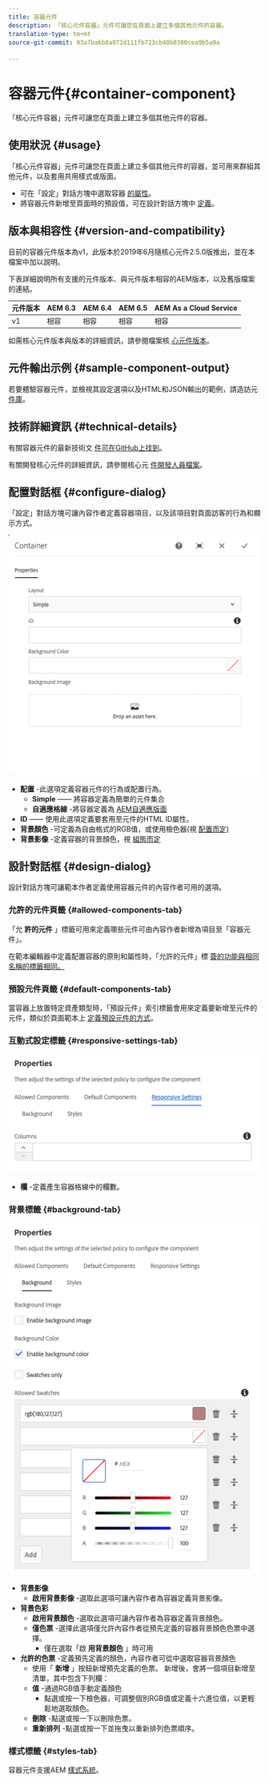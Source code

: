```yaml
---
title: 容器元件
description: 「核心元件容器」元件可讓您在頁面上建立多個其他元件的容器。
translation-type: tm+mt
source-git-commit: 93a7ba6b8a972d111fb723cb40b0380cea9b5a9a

---
```



# 容器元件{#container-component}

「核心元件容器」元件可讓您在頁面上建立多個其他元件的容器。

## 使用狀況 {#usage}

「核心元件容器」元件可讓您在頁面上建立多個其他元件的容器，並可用來群組其他元件，以及套用共用樣式或版面。

* 可在「設定」對話方塊中選取容器 [的屬性](#configure-dialog)。
* 將容器元件新增至頁面時的預設值，可在設計對話方塊中 [定義](#design-dialog)。

## 版本與相容性 {#version-and-compatibility}

目前的容器元件版本為v1，此版本於2019年6月隨核心元件2.5.0版推出，並在本檔案中加以說明。

下表詳細說明所有支援的元件版本、與元件版本相容的AEM版本，以及舊版檔案的連結。

| 元件版本 | AEM 6.3 | AEM 6.4 | AEM 6.5 | AEM As a Cloud Service |
|--- |--- |--- |---|---|
| v1 | 相容 | 相容 | 相容 | 相容 |

如需核心元件版本與版本的詳細資訊，請參閱檔案核 [心元件版本](/help/versions.md)。

## 元件輸出示例 {#sample-component-output}

若要體驗容器元件，並檢視其設定選項以及HTML和JSON輸出的範例，請造訪元 [件庫](https://adobe.com/go/aem_cmp_library_container)。

## 技術詳細資訊 {#technical-details}

有關容器元件的最新技術文 [件可在GitHub上找到](https://adobe.com/go/aem_cmp_tech_container_v1)。

有關開發核心元件的詳細資訊，請參閱核心元 [件開發人員檔案](/help/developing/overview.md)。

## 配置對話框 {#configure-dialog}

「設定」對話方塊可讓內容作者定義容器項目，以及該項目對頁面訪客的行為和顯示方式。

![](/help/assets/screen-shot-2019-06-21-13.59.26.png)

* **配置** -此選項定義容器元件的行為或配置行為。
   * **Simple** —— 將容器定義為簡單的元件集合
   * **自適應格線** -將容器定義為 [AEM自適應版面](https://docs.adobe.com/content/help/en/experience-manager-cloud-service/sites/authoring/features/responsive-layout.html)
* **ID** —— 使用此選項定義要套用至元件的HTML ID屬性。
* **背景顏色** -可定義為自由格式的RGB值，或使用檢色器(視 [配置而定)](#background-tab)
* **背景影像** -定義容器的背景顏色，視 [組態而定](#background-tab)

## 設計對話框 {#design-dialog}

設計對話方塊可讓範本作者定義使用容器元件的內容作者可用的選項。

### 允許的元件頁籤 {#allowed-components-tab}

「允 **許的元件** 」標籤可用來定義哪些元件可由內容作者新增為項目至「容器元件」。

在範本編輯器中定義配置容器的原則和屬性時，「允許的元件」標 [簽的功能與相同名稱的標籤相同。](https://docs.adobe.com/content/help/en/experience-manager-cloud-service/sites/authoring/features/templates.html)

### 預設元件頁籤 {#default-components-tab}

當容器上放置特定資產類型時，「預設元件」索引標籤會用來定義要新增至元件的元件，類似於頁面範本上 [定義預設元件的方式](https://docs.adobe.com/content/help/en/experience-manager-cloud-service/sites/authoring/features/templates.html)。

### 互動式設定標籤 {#responsive-settings-tab}

![](/help/assets/screen-shot-2019-06-21-09.33.03.png)

* **欄** -定義產生容器格線中的欄數。

### 背景標籤 {#background-tab}

![](/help/assets/screen-shot-2019-06-21-09.42.42.png)

* **背景影像**
   * **啟用背景影像** -選取此選項可讓內容作者為容器定義背景影像。
* **背景色彩**
   * **啟用背景顏色** -選取此選項可讓內容作者為容器定義背景顏色。
   * **僅色票** -選擇此選項僅允許內容作者從預先定義的容器背景顏色色票中選擇。
      * 僅在選取「啟 **用背景顏色** 」時可用
* **允許的色票** -定義預先定義的顏色，內容作者可從中選取容器背景顏色
   * 使用「 **新增** 」按鈕新增預先定義的色票。 新增後，會將一個項目新增至清單，其中包含下列欄：
   * **值** -通過RGB值手動定義顏色
      * 點選或按一下檢色器，可調整個別RGB值或定義十六進位值，以更輕鬆地選取顏色。
   * **刪除** -點選或按一下以刪除色票。
   * **重新排列** -點選或按一下並拖曳以重新排列色票順序。

### 樣式標籤 {#styles-tab}

容器元件支援AEM [樣式系統](/help/get-started/authoring.md#component-styling)。
